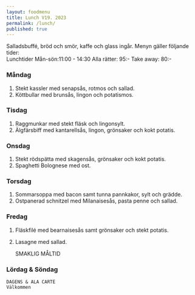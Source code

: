 ```yaml
---
layout: foodmenu
title: Lunch V19. 2023
permalink: /lunch/
published: true
---
```

Salladsbuffé, bröd och smör, kaffe och glass ingår.
Menyn gäller följande tider:  
Lunchtider  Mån-sön:11:00 - 14:30
Alla rätter: 95:- Take away: 80:-
                                
### Måndag

1. Stekt kassler med senapsås, rotmos och sallad.
2. Köttbullar med brunsås, lingon och potatismos.

### Tisdag
1. Raggmunkar med stekt fläsk och lingonsylt.
2. Älgfärsbiff med kantarellsås, lingon, grönsaker och kokt potatis.

### Onsdag
1. Stekt rödspätta med skagensås, grönsaker och kokt potatis.
2. Spaghetti Bolognese med ost.

### Torsdag
1. Sommarsoppa med bacon samt tunna pannkakor, sylt och grädde. 
2. Ostpanerad schnitzel med Milanaisesås, pasta penne och sallad.

### Fredag  
1. Fläskfilé med bearnaisesås samt grönsaker och stekt potatis.
2. Lasagne med sallad.
 

     SMAKLIG MÅLTID
  
  ### Lördag & Söndag 
    DAGENS & ALA CARTÈ
    Välkommen
    
       
    

   
    
   
     
